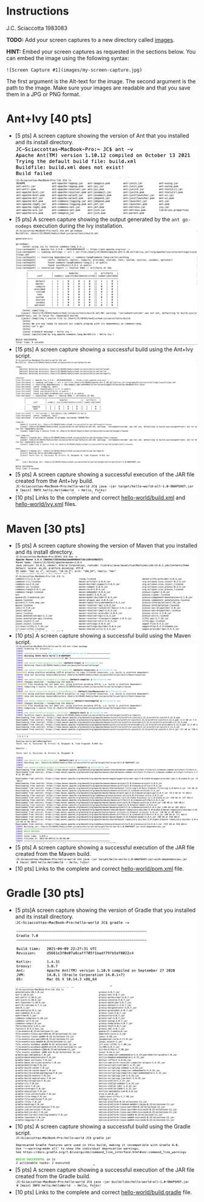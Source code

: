# Instructions
J.C. Sciaccotta 1983083

**TODO:** Add your screen captures to a new directory called [images](images).

**HINT:** Embed your screen captures as requested in the sections below. You can embed the image using the following syntax:

```
![Screen Capture #1](images/my-screen-capture.jpg)
```

The first argument is the Alt-text for the image. The second argument is the path to the image. Make sure your images are readable and that you save them in a JPG or PNG format.

# Ant+Ivy [40 pts]
- [5 pts] A screen capture showing the version of Ant that you installed and its install directory.
![Ant Version](images/ant_install.png)
![Ant Install Dir](images/ant_install_directory.png)
- [5 pts] A screen capture showing the output generated by the `ant go-nodeps` execution during the Ivy installation.
![Ant go-nodeps](images/ant_go_nodeps.png)
- [15 pts] A screen capture showing a successful build using the Ant+Ivy script.
![Ant Ivy Build Success](images/ant_ivy_build_success.png)
- [5 pts] A screen capture showing a successful execution of the JAR file created from the Ant+Ivy build.
![Ant Ivy JAR](images/ant_ivy_jar.png)
- [10 pts] Links to the complete and correct [hello-world/build.xml](https://github.com/depaulcdm/hw4-jsciacco/blob/master/hello-world/build.xml) and [hello-world/ivy.xml](https://github.com/depaulcdm/hw4-jsciacco/blob/master/hello-world/ivy.xml) files.

# Maven [30 pts]
- [5 pts] A screen capture showing the version of Maven that you installed and its install directory.
![Maven Version](images/maven_version.png)
![Maven Install Dir](images/maven_install_directory.png)
- [10 pts] A screen capture showing a successful build using the Maven script.
![Maven Build Success Part 1](images/maven_build_part1.png)
![Maven Build Success Part 2](images/maven_build_part2.png)
- [5 pts] A screen capture showing a successful execution of the JAR file created from the Maven build.
![Maven JAR](images/maven_jar_success.png)
- [10 pts] Links to the complete and correct [hello-world/pom.xml](https://github.com/depaulcdm/hw4-jsciacco/blob/master/hello-world/pom.xml) file.

# Gradle [30 pts]
- [5 pts]A screen capture showing the version of Gradle that you installed and its install directory.
![Gradle Install](images/gradle_install.png)
![Gradle Directory](images/gradle_directories.png)
- [10 pts] A screen capture showing a successful build using the Gradle script.
![Gradle Build](images/gradle_build_success.png)
- [5 pts] A screen capture showing a successful execution of the JAR file created from the Gradle build.
![Gradle JAR](images/gradle_jar_success.png)
- [10 pts] Links to the complete and correct [hello-world/build.gradle](https://github.com/depaulcdm/hw4-jsciacco/blob/master/hello-world/build.gradle) file.
